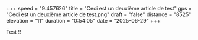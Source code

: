 +++
speed = "9.457626"
title = "Ceci est un deuxième article de test"
gps = "Ceci est un deuxième article de test.png"
draft = "false"
distance = "8525"
elevation = "11"
duration = "0:54:05"
date = "2025-06-29"
+++


Test !!

